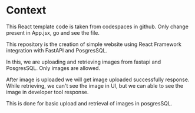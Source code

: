 # Context
This React template code is taken from codespaces in github. Only change present in App.jsx, go and see the file.

This repository is the creation of simple website using React Framework integration with FastAPI and PosgresSQL.

In this, we are uploading and retrieving images from fastapi and PosgresSQL. Only images are allowed.

After image is uploaded we will get image uploaded successfully response. While retrieving, we can't see the image in UI, but we can able to see the image in developer tool response.

This is done for basic upload and retrieval of images in posgresSQL.
